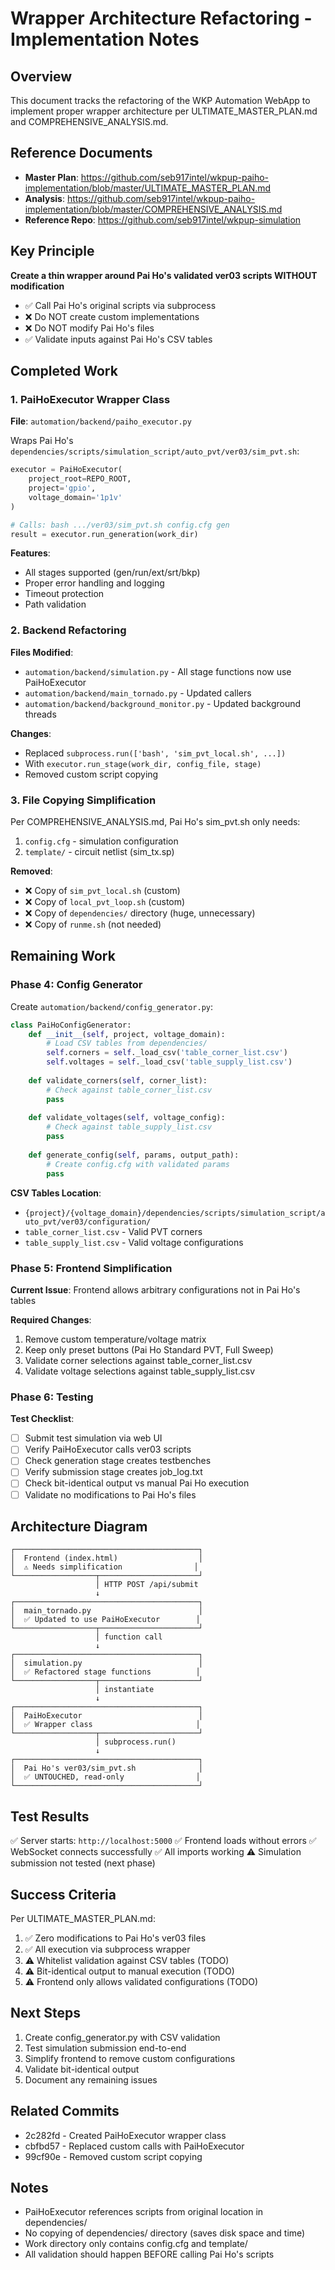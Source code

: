 # Wrapper Architecture Refactoring - Implementation Notes

## Overview

This document tracks the refactoring of the WKP Automation WebApp to implement proper wrapper architecture per ULTIMATE_MASTER_PLAN.md and COMPREHENSIVE_ANALYSIS.md.

## Reference Documents

- **Master Plan**: https://github.com/seb917intel/wkpup-paiho-implementation/blob/master/ULTIMATE_MASTER_PLAN.md
- **Analysis**: https://github.com/seb917intel/wkpup-paiho-implementation/blob/master/COMPREHENSIVE_ANALYSIS.md
- **Reference Repo**: https://github.com/seb917intel/wkpup-simulation

## Key Principle

**Create a thin wrapper around Pai Ho's validated ver03 scripts WITHOUT modification**

- ✅ Call Pai Ho's original scripts via subprocess
- ❌ Do NOT create custom implementations
- ❌ Do NOT modify Pai Ho's files
- ✅ Validate inputs against Pai Ho's CSV tables

## Completed Work

### 1. PaiHoExecutor Wrapper Class

**File**: `automation/backend/paiho_executor.py`

Wraps Pai Ho's `dependencies/scripts/simulation_script/auto_pvt/ver03/sim_pvt.sh`:

```python
executor = PaiHoExecutor(
    project_root=REPO_ROOT,
    project='gpio',
    voltage_domain='1p1v'
)

# Calls: bash .../ver03/sim_pvt.sh config.cfg gen
result = executor.run_generation(work_dir)
```

**Features**:
- All stages supported (gen/run/ext/srt/bkp)
- Proper error handling and logging
- Timeout protection
- Path validation

### 2. Backend Refactoring

**Files Modified**:
- `automation/backend/simulation.py` - All stage functions now use PaiHoExecutor
- `automation/backend/main_tornado.py` - Updated callers
- `automation/backend/background_monitor.py` - Updated background threads

**Changes**:
- Replaced `subprocess.run(['bash', 'sim_pvt_local.sh', ...])` 
- With `executor.run_stage(work_dir, config_file, stage)`
- Removed custom script copying

### 3. File Copying Simplification

Per COMPREHENSIVE_ANALYSIS.md, Pai Ho's sim_pvt.sh only needs:
1. `config.cfg` - simulation configuration
2. `template/` - circuit netlist (sim_tx.sp)

**Removed**:
- ❌ Copy of `sim_pvt_local.sh` (custom)
- ❌ Copy of `local_pvt_loop.sh` (custom)
- ❌ Copy of `dependencies/` directory (huge, unnecessary)
- ❌ Copy of `runme.sh` (not needed)

## Remaining Work

### Phase 4: Config Generator

Create `automation/backend/config_generator.py`:

```python
class PaiHoConfigGenerator:
    def __init__(self, project, voltage_domain):
        # Load CSV tables from dependencies/
        self.corners = self._load_csv('table_corner_list.csv')
        self.voltages = self._load_csv('table_supply_list.csv')
    
    def validate_corners(self, corner_list):
        # Check against table_corner_list.csv
        pass
    
    def validate_voltages(self, voltage_config):
        # Check against table_supply_list.csv
        pass
    
    def generate_config(self, params, output_path):
        # Create config.cfg with validated params
        pass
```

**CSV Tables Location**:
- `{project}/{voltage_domain}/dependencies/scripts/simulation_script/auto_pvt/ver03/configuration/`
- `table_corner_list.csv` - Valid PVT corners
- `table_supply_list.csv` - Valid voltage configurations

### Phase 5: Frontend Simplification

**Current Issue**: Frontend allows arbitrary configurations not in Pai Ho's tables

**Required Changes**:
1. Remove custom temperature/voltage matrix
2. Keep only preset buttons (Pai Ho Standard PVT, Full Sweep)
3. Validate corner selections against table_corner_list.csv
4. Validate voltage selections against table_supply_list.csv

### Phase 6: Testing

**Test Checklist**:
- [ ] Submit test simulation via web UI
- [ ] Verify PaiHoExecutor calls ver03 scripts
- [ ] Check generation stage creates testbenches
- [ ] Verify submission stage creates job_log.txt
- [ ] Check bit-identical output vs manual Pai Ho execution
- [ ] Validate no modifications to Pai Ho's files

## Architecture Diagram

```
┌─────────────────────────────────────────┐
│  Frontend (index.html)                  │
│  ⚠️ Needs simplification                │
└──────────────────┬──────────────────────┘
                   │ HTTP POST /api/submit
                   ↓
┌─────────────────────────────────────────┐
│  main_tornado.py                        │
│  ✅ Updated to use PaiHoExecutor        │
└──────────────────┬──────────────────────┘
                   │ function call
                   ↓
┌─────────────────────────────────────────┐
│  simulation.py                          │
│  ✅ Refactored stage functions          │
└──────────────────┬──────────────────────┘
                   │ instantiate
                   ↓
┌─────────────────────────────────────────┐
│  PaiHoExecutor                          │
│  ✅ Wrapper class                       │
└──────────────────┬──────────────────────┘
                   │ subprocess.run()
                   ↓
┌─────────────────────────────────────────┐
│  Pai Ho's ver03/sim_pvt.sh              │
│  ✅ UNTOUCHED, read-only                │
└─────────────────────────────────────────┘
```

## Test Results

✅ Server starts: `http://localhost:5000`
✅ Frontend loads without errors
✅ WebSocket connects successfully
✅ All imports working
⚠️ Simulation submission not tested (next phase)

## Success Criteria

Per ULTIMATE_MASTER_PLAN.md:

1. ✅ Zero modifications to Pai Ho's ver03 files
2. ✅ All execution via subprocess wrapper
3. ⚠️ Whitelist validation against CSV tables (TODO)
4. ⚠️ Bit-identical output to manual execution (TODO)
5. ⚠️ Frontend only allows validated configurations (TODO)

## Next Steps

1. Create config_generator.py with CSV validation
2. Test simulation submission end-to-end
3. Simplify frontend to remove custom configurations
4. Validate bit-identical output
5. Document any remaining issues

## Related Commits

- 2c282fd - Created PaiHoExecutor wrapper class
- cbfbd57 - Replaced custom calls with PaiHoExecutor
- 99cf90e - Removed custom script copying

## Notes

- PaiHoExecutor references scripts from original location in dependencies/
- No copying of dependencies/ directory (saves disk space and time)
- Work directory only contains config.cfg and template/
- All validation should happen BEFORE calling Pai Ho's scripts
